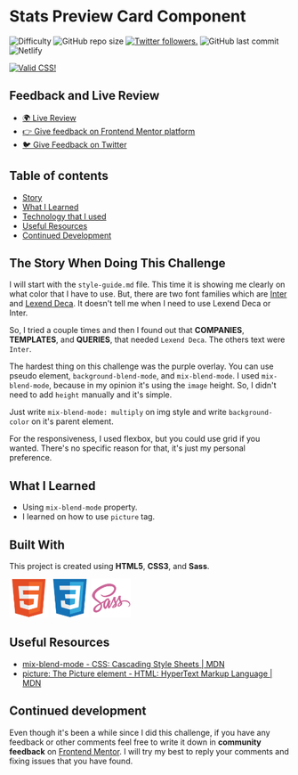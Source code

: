 # Stats Preview Card Component

<p align="left">
  <img src="https://img.shields.io/badge/Difficulty-Newbie-14C2C8?style=for-the-badge&logo=frontendmentor" alt="Difficulty">
  <img alt="GitHub repo size" src="https://img.shields.io/github/repo-size/vanzasetia/stats-preview-card-component?style=for-the-badge&logo=github">
  <a href="https://twitter.com/vanzasetia" target="_blank"><img src="https://img.shields.io/twitter/follow/vanzasetia?logo=twitter&style=for-the-badge" alt="Twitter followers." /></a>
  <img alt="GitHub last commit" src="https://img.shields.io/github/last-commit/vanzasetia/stats-preview-card-component?style=for-the-badge&logo=git">
  <img alt="Netlify" src="https://img.shields.io/netlify/2d2496d3-5e67-4d25-9c98-e8f1f4909066?style=for-the-badge&logo=netlify">
</p>
<p>
  <a href="http://jigsaw.w3.org/css-validator/check/referer">
    <img style="border:0;width:88px;height:31px"
        src="http://jigsaw.w3.org/css-validator/images/vcss-blue"
        alt="Valid CSS!" />
    </a>
</p>

## Feedback and Live Review

- [🌍 Live Review](https://vanzastatscardcomponent.netlify.app/)
- [👉 Give feedback on Frontend Mentor platform](https://www.frontendmentor.io/solutions/stats-card-components-html5-css3-sass-4CzuajXQF)
- [🐦 Give Feedback on Twitter](https://twitter.com/vanzasetia/status/1420692932152094733?s=19)

## Table of contents

- [Story](#the-story-when-doing-this-challenge)
- [What I Learned](#what-i-learned)
- [Technology that I used](#built-with)
- [Useful Resources](#useful-resources)
- [Continued Development](#continued-development)

## The Story When Doing This Challenge

I will start with the `style-guide.md` file. This time it is showing me clearly on what color that I have to use. But, there are two font families which are [Inter](https://fonts.google.com/specimen/Inter) and [Lexend Deca](https://fonts.google.com/specimen/Lexend+Deca). It doesn't tell me when I need to use Lexend Deca or Inter.

So, I tried a couple times and then I found out that **COMPANIES**, **TEMPLATES**, and **QUERIES**, that needed `Lexend Deca`. The others text were `Inter`.

The hardest thing on this challenge was the purple overlay. You can use pseudo element, `background-blend-mode`, and `mix-blend-mode`. I used `mix-blend-mode`, because in my opinion it's using the `image` height. So, I didn't need to add `height` manually and it's simple.

Just write `mix-blend-mode: multiply` on img style and write `background-color` on it's parent element.

For the responsiveness, I used flexbox, but you could use grid if you wanted. There's no specific reason for that, it's just my personal preference.

## What I Learned
* Using `mix-blend-mode` property.
* I learned on how to use `picture` tag.

## Built With

This project is created using **HTML5**, **CSS3**, and **Sass**.

<p align="left">
  <img src="https://raw.githubusercontent.com/devicons/devicon/master/icons/html5/html5-original.svg" alt="" width="auto" height="70px">
  <img src="https://raw.githubusercontent.com/devicons/devicon/master/icons/css3/css3-original.svg" alt="" width="auto" height="70px">
  <img src="https://raw.githubusercontent.com/devicons/devicon/master/icons/sass/sass-original.svg" alt="" width="auto" height="70px">
</p>

## Useful Resources
* [mix-blend-mode - CSS: Cascading Style Sheets | MDN](https://developer.mozilla.org/en-US/docs/Web/CSS/mix-blend-mode)
* [picture: The Picture element - HTML: HyperText Markup Language | MDN](https://developer.mozilla.org/en-US/docs/Web/HTML/Element/picture)

## Continued development

Even though it's been a while since I did this challenge, if you have
any feedback or other comments feel free to write it down in
**community feedback** on
[Frontend Mentor](https://www.frontendmentor.io/solutions/stats-card-components-html5-css3-sass-4CzuajXQF).
I will try my best to reply your comments and fixing issues that you
have found.
